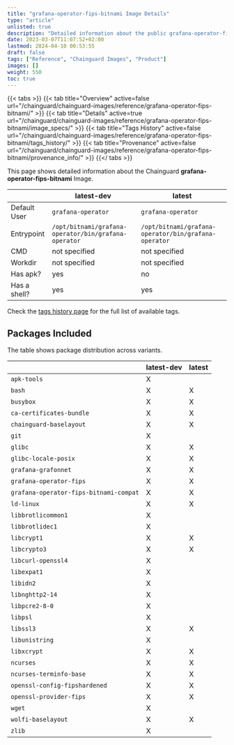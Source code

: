 ```yaml
---
title: "grafana-operator-fips-bitnami Image Details"
type: "article"
unlisted: true
description: "Detailed information about the public grafana-operator-fips-bitnami Chainguard Image."
date: 2023-03-07T11:07:52+02:00
lastmod: 2024-04-10 00:53:55
draft: false
tags: ["Reference", "Chainguard Images", "Product"]
images: []
weight: 550
toc: true
---
```


{{< tabs >}}
{{< tab title="Overview" active=false url="/chainguard/chainguard-images/reference/grafana-operator-fips-bitnami/" >}}
{{< tab title="Details" active=true url="/chainguard/chainguard-images/reference/grafana-operator-fips-bitnami/image_specs/" >}}
{{< tab title="Tags History" active=false url="/chainguard/chainguard-images/reference/grafana-operator-fips-bitnami/tags_history/" >}}
{{< tab title="Provenance" active=false url="/chainguard/chainguard-images/reference/grafana-operator-fips-bitnami/provenance_info/" >}}
{{</ tabs >}}

This page shows detailed information about the Chainguard **grafana-operator-fips-bitnami** Image.

|              | latest-dev                                           | latest                                               |
|--------------|------------------------------------------------------|------------------------------------------------------|
| Default User | `grafana-operator`                                   | `grafana-operator`                                   |
| Entrypoint   | `/opt/bitnami/grafana-operator/bin/grafana-operator` | `/opt/bitnami/grafana-operator/bin/grafana-operator` |
| CMD          | not specified                                        | not specified                                        |
| Workdir      | not specified                                        | not specified                                        |
| Has apk?     | yes                                                  | no                                                   |
| Has a shell? | yes                                                  | yes                                                  |

Check the [tags history page](/chainguard/chainguard-images/reference/grafana-operator-fips-bitnami/tags_history/) for the full list of available tags.

## Packages Included
The table shows package distribution across variants.

|                                        | latest-dev | latest |
|----------------------------------------|------------|--------|
| `apk-tools`                            | X          |        |
| `bash`                                 | X          | X      |
| `busybox`                              | X          | X      |
| `ca-certificates-bundle`               | X          | X      |
| `chainguard-baselayout`                | X          | X      |
| `git`                                  | X          |        |
| `glibc`                                | X          | X      |
| `glibc-locale-posix`                   | X          | X      |
| `grafana-grafonnet`                    | X          | X      |
| `grafana-operator-fips`                | X          | X      |
| `grafana-operator-fips-bitnami-compat` | X          | X      |
| `ld-linux`                             | X          | X      |
| `libbrotlicommon1`                     | X          |        |
| `libbrotlidec1`                        | X          |        |
| `libcrypt1`                            | X          | X      |
| `libcrypto3`                           | X          | X      |
| `libcurl-openssl4`                     | X          |        |
| `libexpat1`                            | X          |        |
| `libidn2`                              | X          |        |
| `libnghttp2-14`                        | X          |        |
| `libpcre2-8-0`                         | X          |        |
| `libpsl`                               | X          |        |
| `libssl3`                              | X          | X      |
| `libunistring`                         | X          |        |
| `libxcrypt`                            | X          | X      |
| `ncurses`                              | X          | X      |
| `ncurses-terminfo-base`                | X          | X      |
| `openssl-config-fipshardened`          | X          | X      |
| `openssl-provider-fips`                | X          | X      |
| `wget`                                 | X          |        |
| `wolfi-baselayout`                     | X          | X      |
| `zlib`                                 | X          |        |

